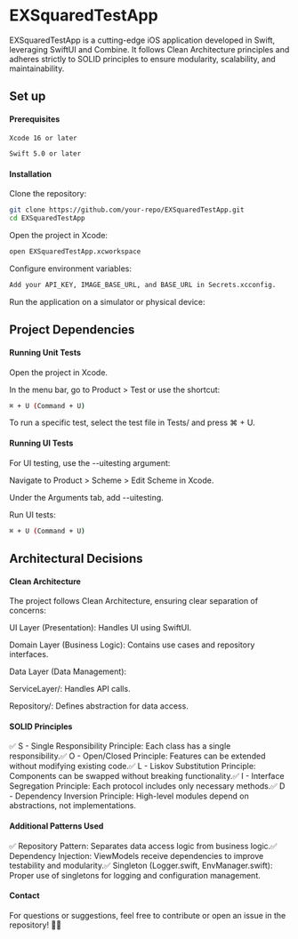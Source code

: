 # EXSquaredTestApp

EXSquaredTestApp is a cutting-edge iOS application developed in Swift, leveraging SwiftUI and Combine. It follows Clean Architecture principles and adheres strictly to SOLID principles to ensure modularity, scalability, and maintainability.

## Set up
#### Prerequisites
```bash
Xcode 16 or later
```
```bash
Swift 5.0 or later
```

#### Installation

Clone the repository:

```bash
git clone https://github.com/your-repo/EXSquaredTestApp.git
cd EXSquaredTestApp
```

Open the project in Xcode:

```bash
open EXSquaredTestApp.xcworkspace
```
Configure environment variables:

```bash
Add your API_KEY, IMAGE_BASE_URL, and BASE_URL in Secrets.xcconfig.
```
Run the application on a simulator or physical device:

## Project Dependencies

#### Running Unit Tests

Open the project in Xcode.

In the menu bar, go to Product > Test or use the shortcut:

```bash
⌘ + U (Command + U)
```

To run a specific test, select the test file in Tests/ and press ⌘ + U.

#### Running UI Tests

For UI testing, use the --uitesting argument:

Navigate to Product > Scheme > Edit Scheme in Xcode.

Under the Arguments tab, add --uitesting.

Run UI tests:

```bash
⌘ + U (Command + U)
```

## Architectural Decisions

#### Clean Architecture

The project follows Clean Architecture, ensuring clear separation of concerns:

UI Layer (Presentation): Handles UI using SwiftUI.

Domain Layer (Business Logic): Contains use cases and repository interfaces.

Data Layer (Data Management):

ServiceLayer/: Handles API calls.

Repository/: Defines abstraction for data access.

#### SOLID Principles

✅ S - Single Responsibility Principle: Each class has a single responsibility.✅ O - Open/Closed Principle: Features can be extended without modifying existing code.✅ L - Liskov Substitution Principle: Components can be swapped without breaking functionality.✅ I - Interface Segregation Principle: Each protocol includes only necessary methods.✅ D - Dependency Inversion Principle: High-level modules depend on abstractions, not implementations.

#### Additional Patterns Used

✅ Repository Pattern: Separates data access logic from business logic.✅ Dependency Injection: ViewModels receive dependencies to improve testability and modularity.✅ Singleton (Logger.swift, EnvManager.swift): Proper use of singletons for logging and configuration management.

#### Contact

For questions or suggestions, feel free to contribute or open an issue in the repository! 🎯🚀
